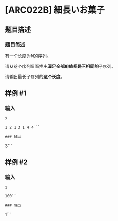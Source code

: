 # [ARC022B] 細長いお菓子

## 题目描述

### 题目简述

有一个长度为$N$的序列。

请从这个序列里面找出**满足全部的值都是不相同的**子序列。

请输出最长子序列的**这个长度**。

## 样例 #1

### 输入

```
7
1 2 1 3 1 4 4```

### 输出

```
3```

## 样例 #2

### 输入

```
1
100```

### 输出

```
1```

